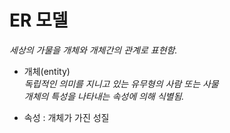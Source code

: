 # ER 모델  

_세상의 가물을 개체와 개체간의 관계로 표현함._ 
     
- 개체(entity)  
    _독립적인 의미를 지니고 있는 유무형의 사람 또는 사물  
    개체의 특성을 나타내는 속성에 의해 식별됨._  

- 속성 : 개체가 가진 성질  
